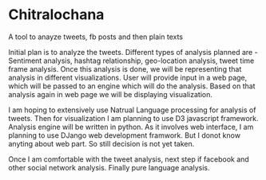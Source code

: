 # Chitralochana
A tool to anayze tweets, fb posts and then plain texts

Initial plan is to analyze the tweets. Different types of analysis planned are - Sentiment analysis, hashtag relationship, geo-location analysis, tweet time frame analysis. Once this analysis is done, we will be representing that analysis in different visualizations. User will provide input in a web page, which will be passed to an engine which will do the analysis. Based on that analysis again in web page we will be displaying visualization.

I am hoping to extensively use Natrual Language processing for analysis of tweets. Then for visualization I am planning to use D3 javascript framework. Analysis engine will be written in python. As it involves web interface, I am planning to use DJango web development framwork. But I donot know anyting about web part. So still decision is not yet taken.

Once I am comfortable with the tweet analysis, next step if facebook and other social network analysis. Finally pure language analysis.
